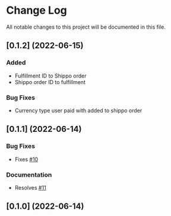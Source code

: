 # Change Log

All notable changes to this project will be documented in this file.


## [0.1.2] (2022-06-15)
### Added
- Fulfillment ID to Shippo order
- Shippo order ID to fulfillment

### Bug Fixes
- Currency type user paid with added to shippo order
## [0.1.1] (2022-06-14)
### Bug Fixes
- Fixes [#10](https://github.com/macder/medusa-fulfillment-shippo/issues/10)
### Documentation
- Resolves [#11](https://github.com/macder/medusa-fulfillment-shippo/issues/11)

## [0.1.0] (2022-06-14)
